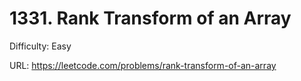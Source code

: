 # 1331. Rank Transform of an Array

Difficulty: Easy

URL: https://leetcode.com/problems/rank-transform-of-an-array

